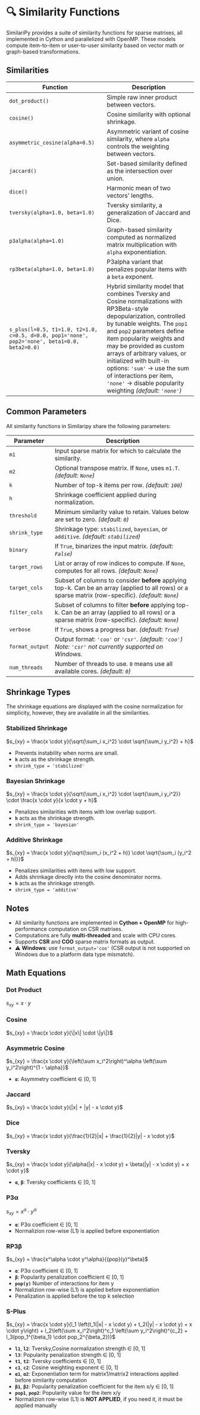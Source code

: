 # 🔍 Similarity Functions

SimilariPy provides a suite of similarity functions for sparse matrixes, all implemented in Cython and parallelized with OpenMP. These models compute item-to-item or user-to-user similarity based on vector math or graph-based transformations.

## Similarities

| Function           | Description |
|--------------------|-------------|
| `dot_product()`    | Simple raw inner product between vectors. |
| `cosine()`         | Cosine similarity with optional shrinkage. |
| `asymmetric_cosine(alpha=0.5)` | Asymmetric variant of cosine similarity, where `alpha` controls the weighting between vectors. |
| `jaccard()`        | Set-based similarity defined as the intersection over union. |
| `dice()`           | Harmonic mean of two vectors' lengths. |
| `tversky(alpha=1.0, beta=1.0)` | Tversky similarity, a generalization of Jaccard and Dice. |
| `p3alpha(alpha=1.0)` | Graph-based similarity computed as normalized matrix multiplication with `alpha` exponentiation. |
| `rp3beta(alpha=1.0, beta=1.0)` | P3alpha variant that penalizes popular items with a `beta` exponent. |
| `s_plus(l=0.5, t1=1.0, t2=1.0, c=0.5, d=0.0, pop1='none', pop2='none', beta1=0.0, beta2=0.0)` | Hybrid similarity model that combines Tversky and Cosine normalizations with RP3Beta-style depopularization, controlled by tunable weights. The `pop1` and `pop2` parameters define item popularity weights and may be provided as custom arrays of arbitrary values, or initialized with built-in options: `'sum'` → use the sum of interactions per item, `'none'` → disable popularity weighting  *(default: `'none'`)* |

## Common Parameters

All similarity functions in Similaripy share the following parameters:

| Parameter        | Description |
|------------------|-------------|
| `m1`             | Input sparse matrix for which to calculate the similarity. |
| `m2`             | Optional transpose matrix. If `None`, uses `m1.T`. *(default: `None`)* |
| `k`              | Number of top-k items per row. *(default: `100`)* |
| `h`              | Shrinkage coefficient applied during normalization. |
| `threshold`      | Minimum similarity value to retain. Values below are set to zero. *(default: `0`)* |
| `shrink_type`    | Shrinkage type: `stabilized`, `bayesian`, or `additive`.  *(default: `stabilized`)* |
| `binary`         | If `True`, binarizes the input matrix. *(default: `False`)* |
| `target_rows`    | List or array of row indices to compute. If `None`, computes for all rows. *(default: `None`)* |
| `target_cols`    | Subset of columns to consider **before** applying top-k. Can be an array (applied to all rows) or a sparse matrix (row-specific). *(default: `None`)* |
| `filter_cols`    | Subset of columns to filter **before** applying top-k. Can be an array (applied to all rows) or a sparse matrix (row-specific). *(default: `None`)* |
| `verbose`        | If `True`, shows a progress bar. *(default: `True`)* |
| `format_output`  | Output format: `'coo'` or `'csr'`. *(default: `'coo'`)*<br/>*Note: `'csr'` not currently supported on Windows.* |
| `num_threads`    | Number of threads to use. `0` means use all available cores. *(default: `0`)* |

## Shrinkage Types

The shrinkage equations are displayed with the cosine normalization for simplicity, however, they are available in all the similarities.

### Stabilized Shrinkage
$s_{xy} = \frac{x \cdot y}{\sqrt{\sum_i x_i^2} \cdot \sqrt{\sum_i y_i^2} + h}$

- Prevents instability when norms are small.
- **`h`** acts as the shrinkage strength.
- `shrink_type = 'stabilized'`

### Bayesian Shrinkage
$s_{xy} = \frac{x \cdot y}{\sqrt{\sum_i x_i^2} \cdot \sqrt{\sum_i y_i^2}} \cdot \frac{x \cdot y}{x \cdot y + h}$

- Penalizes similarities with items with low overlap support.  
- **`h`** acts as the shrinkage strength.
- `shrink_type = 'bayesian'`

### Additive Shrinkage
$s_{xy} = \frac{x \cdot y}{\sqrt{\sum_i (x_i^2 + h)} \cdot \sqrt{\sum_i (y_i^2 + h)}}$

- Penalizes similarities with items with low support.
- Adds shrinkage directly into the cosine denominator norms.
- **`h`** acts as the shrinkage strength.
- `shrink_type = 'additive'`

## Notes

- All similarity functions are implemented in **Cython + OpenMP** for high-performance computation on CSR matrixes.
- Computations are fully **multi-threaded** and scale with CPU cores.
- Supports **CSR** and **COO** sparse matrix formats as output.
- ⚠️ **Windows**: use `format_output='coo'` (CSR output is not supported on Windows due to a platform data type mismatch).

## Math Equations

### Dot Product
$s_{xy} = x \cdot y$

### Cosine
$s_{xy} = \frac{x \cdot y}{\|x\| \cdot \|y\|}$

### Asymmetric Cosine
$s_{xy} = \frac{x \cdot y}{\left(\sum x_i^2\right)^\alpha \left(\sum y_i^2\right)^{1 - \alpha}}$

- **`α`**: Asymmetry coefficient ∈ [0, 1]

### Jaccard
$s_{xy} = \frac{x \cdot y}{|x| + |y| - x \cdot y}$

### Dice

$s_{xy} = \frac{x \cdot y}{\frac{1}{2}|x| + \frac{1}{2}|y| - x \cdot y}$

### Tversky
$s_{xy} = \frac{x \cdot y}{\alpha(|x| - x \cdot y) + \beta(|y| - x \cdot y) + x \cdot y}$

- **`α`**, **`β`**: Tversky coefficients ∈ [0, 1]

### P3α
$s_{xy} =  x^\alpha \cdot  y^\alpha$

- **`α`**: P3α coefficient ∈ [0, 1]
- Normalizion row-wise (L1) is applied before exponentiation

### RP3β
$s_{xy} = \frac{x^\alpha \cdot y^\alpha}{{pop}(y)^\beta}$

- **`α`**: P3α coefficient ∈ [0, 1]  
- **`β`**: Popularity penalization coefficient ∈ [0, 1]
- **`pop(y)`** Number of interactions for item y
- Normalizion row-wise (L1) is applied before exponentiation
- Penalization is applied before the top k selection

### S-Plus

$s_{xy} = \frac{x \cdot y}{l_1 \left(t_1(|x| - x \cdot y) + t_2(|y| - x \cdot y) + x \cdot y\right) + l_2\left(\sum x_i^2\right)^c_1 \left(\sum y_i^2\right)^{c_2} + l_3(pop_1^{\beta_1} \cdot pop_2^{\beta_2})}$

- **`l1`**, **`l2`**: Tversky,Cosine normalization strength ∈ [0, 1]
- **`l3`**: Popularity penalization strength ∈ [0, 1]  
- **`t1`**, **`t2`**: Tversky coefficients ∈ [0, 1]  
- **`c1`**, **`c2`**: Cosine weighting exponent ∈ [0, 1]
- **`α1`**, **`α2`**: Exponentiation term for matrix1/matrix2 interactions applied before similarity computation
- **`β1`**, **`β2`**: Popularity penalization coefficient for the item x/y ∈ [0, 1]
- **`pop1`**, **`pop2`**: Popularity value for the item x/y
- Normalizion row-wise (L1) is **NOT APPLIED**, if you need it, it must be applied manually
